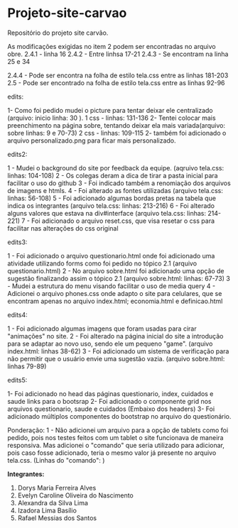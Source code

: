 # Projeto-site-carvao
Repositório do projeto site carvão.

As modificações exigidas no item 2 podem ser encontradas no arquivo obre. 
2.4.1 - linha 16
2.4.2 - Entre linhsa 17-21
2.4.3 - Se encontram na linha 25 e 34

2.4.4 - Pode ser encontra na folha de estilo tela.css entre as linhas 181-203
2.5 - Pode ser encontrado na folha de estilo tela.css entre as linhas 92-96

edits:

1- Como foi pedido mudei o picture para tentar deixar ele centralizado (arquivo: inicio linha: 30 ).
1 css - linhas: 131-136
2- Tentei colocar mais preenchimento na página sobre, tentando deixar ela mais variada(arquivo: sobre linhas: 9 e 70-73)
2 css - linhas: 109-115
2- também foi adicionado o arquivo personalizado.png para ficar mais personalizado.

edits2:

1 - Mudei o background do site por feedback da equipe. (aqruivo tela.css: linhas: 104-108)
2 - Os colegas deram a dica de tirar a pasta inicial para facilitar o uso do github
3 - Foi indicado também a renomiação dos arquivos de imagens e htmls.
4 - Foi alterado as fontes utilizadas (arquivo tela.css: linhas: 56-108)
5 - Foi adicionado algumas bordas pretas na tabela que indica os integrantes (arquivo tela.css: linhas: 213-216)
6 - Foi alterado alguns valores que estava na div#interface (arquivo tela.css: linhas: 214-221)
7 - Foi adicionado o arquivo reset.css, que visa resetar o css para facilitar nas alterações do css original


edits3:

1 - Foi adicionado o arquivo questionario.html onde foi adicionado uma atividade utilizando forms como foi pedido no tópico 2.1 (arquivo questionario.html)
2 - No arquivo sobre.html foi adicionado uma opção de sugestão finalizando assim o tópico 2.1 (arquivo sobre.html: linhas: 67-73)
3 - Mudei a estrutura do menu visando facilitar o uso de media query
4 - Adicionei o arquivo phones.css onde adapto o site para celulares, que se encontram apenas no arquivo index.html; economia.html e definicao.html

edits4:

1 - Foi adicionado algumas imagens que foram usadas para cirar "animações" no site.
2 - Foi alterado na página inicial do site a introdução para se adaptar ao novo uso, sendo ele um pequeno "game". (arquivo index.html: linhas 38-62) 
3 - Foi adicionado um sistema de verificação para não permitir que o usuário envie uma sugestão vazia. (arquivo sobre.html: linhas 79-89)

edits5:

1- Foi adicionado no head das páginas questionario, index, cuidados e saude links para o bootsrap
2- Foi adicionado o componente grid nos arquivos questionario, saude e cuidados (Embaixo dos headers)
3- Foi adicionado múltiplos componentes do bootstrap no arquivo do questionário.

Ponderação:
1 - Não adicionei um arquivo para a opção de tablets como foi pedido, pois nos testes feitos com um tablet o site funcionava de maneira responsiva. Mas adicionei o "comando" que seria utilizado para adicionar, pois caso fosse adicionado, teria o mesmo valor já presente no arquivo tela.css. (Linhas do "comando": )

**Integrantes:**
1. Dorys	Maria Ferreira Alves 
2. Evelyn	Caroline Oliveira do Nascimento
3. Alexandra	da Silva Lima
4. Izadora	Lima Basílio
5. Rafael	Messias dos Santos
